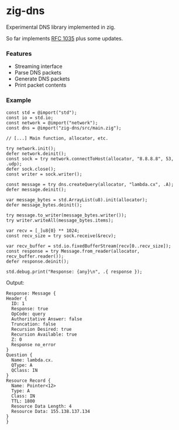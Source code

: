 # zig-dns

Experimental DNS library implemented in zig.

So far implements [RFC 1035](https://www.rfc-editor.org/rfc/rfc1035.html) plus some updates.

### Features
  * Streaming interface
  * Parse DNS packets
  * Generate DNS packets
  * Print packet contents
  
### Example

```zig
const std = @import("std");
const io = std.io;
const network = @import("network");
const dns = @import("zig-dns/src/main.zig");

// [...] Main function, allocator, etc.

try network.init();
defer network.deinit();
const sock = try network.connectToHost(allocator, "8.8.8.8", 53, .udp);
defer sock.close();
const writer = sock.writer();

const message = try dns.createQuery(allocator, "lambda.cx", .A);
defer message.deinit();

var message_bytes = std.ArrayList(u8).init(allocator);
defer message_bytes.deinit();

try message.to_writer(message_bytes.writer());
try writer.writeAll(message_bytes.items);

var recv = [_]u8{0} ** 1024;
const recv_size = try sock.receive(&recv);

var recv_buffer = std.io.fixedBufferStream(recv[0..recv_size]);
const response = try Message.from_reader(allocator, recv_buffer.reader());
defer response.deinit();

std.debug.print("Response: {any}\n", .{ response });
```

Output:

```
Response: Message {
Header {
  ID: 1
  Response: true
  OpCode: query
  Authoritative Answer: false
  Truncation: false
  Recursion Desired: true
  Recursion Available: true
  Z: 0
  Response no_error
}
Question {
  Name: lambda.cx.
  QType: A
  QClass: IN
}
Resource Record {
  Name: Pointer<12>
  Type: A
  Class: IN
  TTL: 1800
  Resource Data Length: 4
  Resource Data: 155.138.137.134
}
}
```
